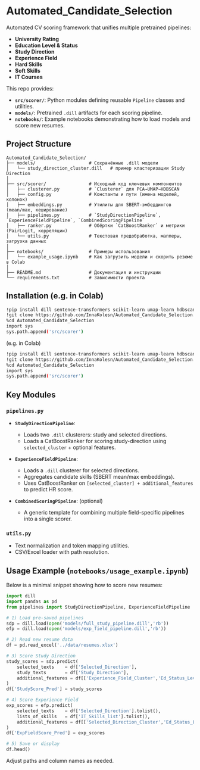 # Automated\_Candidate\_Selection

Automated CV scoring framework that unifies multiple pretrained pipelines:

* **University Rating**
* **Education Level & Status**
* **Study Direction**
* **Experience Field**
* **Hard Skills**
* **Soft Skills**
* **IT Courses**

This repo provides:

* **`src/scorer/`**: Python modules defining reusable `Pipeline` classes and utilities.
* **`models/`**: Pretrained `.dill` artifacts for each scoring pipeline.
* **`notebooks/`**: Example notebooks demonstrating how to load models and score new resumes.

## Project Structure

```
Automated_Candidate_Selection/
├── models/                    # Сохранённые .dill модели
│   └── study_direction_cluster.dill   # пример кластеризации Study Direction
│
├── src/scorer/                # Исходный код ключевых компонентов
│   ├── clusterer.py           # `Clusterer` для PCA→UMAP→HDBSCAN
│   ├── config.py              # Константы и пути (имена моделей, колонок)
│   ├── embeddings.py          # Утилиты для SBERT-эмбеддингов (mean/max, кеширование)
│   ├── pipelines.py           # `StudyDirectionPipeline`, `ExperienceFieldPipeline`, `CombinedScoringPipeline`
│   ├── ranker.py              # Обёртки `CatBoostRanker` и метрики (PairLogit, корреляции)
│   └── utils.py               # Текстовая предобработка, мапперы, загрузка данных
│
├── notebooks/                 # Примеры использования
│   └── example_usage.ipynb    # Как загрузить модели и скорить резюме в Colab
│
├── README.md                  # Документация и инструкции
└── requirements.txt           # Зависимости проекта
```

## Installation (e.g. in Colab)

```bash
!pip install dill sentence-transformers scikit-learn umap-learn hdbscan catboost
!git clone https://github.com/InnaKolesn/Automated_Candidate_Selection.git
%cd Automated_Candidate_Selection
import sys
sys.path.append('src/scorer')
```

(e.g. in Colab)

```bash
!pip install dill sentence-transformers scikit-learn umap-learn hdbscan catboost
!git clone https://github.com/InnaKolesn/Automated_Candidate_Selection.git
%cd Automated_Candidate_Selection
import sys
sys.path.append('src/scorer')
```

## Key Modules

### `pipelines.py`

* **`StudyDirectionPipeline`**:

  * Loads two `.dill` clusterers: study and selected directions.
  * Loads a CatBoostRanker for scoring study-direction using `selected_cluster` + optional features.

* **`ExperienceFieldPipeline`**:

  * Loads a `.dill` clusterer for selected directions.
  * Aggregates candidate skills (SBERT mean/max embeddings).
  * Uses CatBoostRanker on `[selected_cluster] + additional_features` to predict HR score.

* **`CombinedScoringPipeline`**: (optional)

  * A generic template for combining multiple field-specific pipelines into a single scorer.

### `utils.py`

* Text normalization and token mapping utilities.
* CSV/Excel loader with path resolution.

## Usage Example (`notebooks/usage_example.ipynb`)

Below is a minimal snippet showing how to score new resumes:

```python
import dill
import pandas as pd
from pipelines import StudyDirectionPipeline, ExperienceFieldPipeline

# 1) Load pre-saved pipelines
sdp = dill.load(open('models/full_study_pipeline.dill','rb'))
efp = dill.load(open('models/exp_field_pipeline.dill','rb'))

# 2) Read new resume data
df = pd.read_excel('../data/resumes.xlsx')

# 3) Score Study Direction
study_scores = sdp.predict(
    selected_texts    = df['Selected_Direction'],
    study_texts       = df['Study_Direction'],
    additional_features = df[['Experience_Field_Cluster','Ed_Status_Level']]
)
df['StudyScore_Pred'] = study_scores

# 4) Score Experience Field
exp_scores = efp.predict(
    selected_texts    = df['Selected_Direction'].tolist(),
    lists_of_skills   = df['IT_Skills_list'].tolist(),
    additional_features = df[['Selected_Direction_Cluster','Ed_Status_Level']]
)
df['ExpFieldScore_Pred'] = exp_scores

# 5) Save or display
df.head()
```

Adjust paths and column names as needed.
